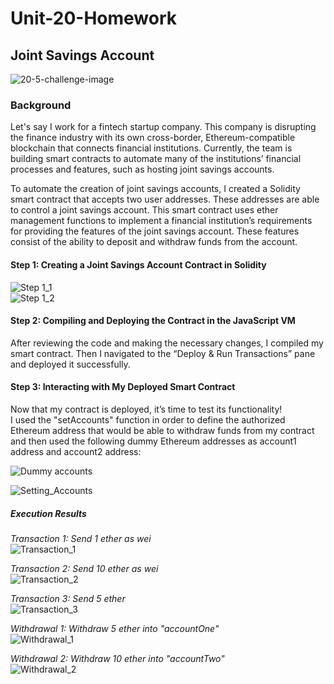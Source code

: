 # Unit-20-Homework
## Joint Savings Account
![20-5-challenge-image](https://user-images.githubusercontent.com/93611442/162860418-57def762-7359-4900-bd22-4a3a4ee2da9a.png)  
### Background
Let's say I work for a fintech startup company. This company is disrupting the finance industry with its own cross-border, Ethereum-compatible blockchain that connects financial institutions. Currently, the team is building smart contracts to automate many of the institutions’ financial processes and features, such as hosting joint savings accounts.

To automate the creation of joint savings accounts, I created a Solidity smart contract that accepts two user addresses. These addresses are able to control a joint savings account. This smart contract uses ether management functions to implement a financial institution’s requirements for providing the features of the joint savings account. These features consist of the ability to deposit and withdraw funds from the account.  

#### Step 1: Creating a Joint Savings Account Contract in Solidity  
![Step 1_1](https://user-images.githubusercontent.com/93611442/163310050-c9344cfb-c1b8-45ee-80c0-4181775083d1.jpg)  
![Step 1_2](https://user-images.githubusercontent.com/93611442/163310077-b8a6ff6d-d026-4e6e-9fbd-55818633f869.jpg)  

#### Step 2: Compiling and Deploying the Contract in the JavaScript VM  
After reviewing the code and making the necessary changes, I compiled my smart contract. Then I navigated to the “Deploy & Run Transactions” pane and deployed it successfully.  

#### Step 3: Interacting with My Deployed Smart Contract  
Now that my contract is deployed, it’s time to test its functionality!  
I used the "setAccounts" function in order to define the authorized Ethereum address that would be able to withdraw funds from my contract and then used the following dummy Ethereum addresses as account1 address and account2 address:  

![Dummy accounts](https://user-images.githubusercontent.com/93611442/163311389-b8602e59-5feb-479d-964a-41b6aa4377b8.jpg)  

![Setting_Accounts](https://user-images.githubusercontent.com/93611442/163312672-7749dd8c-6234-4f41-850b-2a8ffd762c21.jpg)


##### Execution Results  
*Transaction 1: Send 1 ether as wei*  
![Transaction_1](https://user-images.githubusercontent.com/93611442/163311588-bc5b4725-a23d-4781-bc36-1926c93e16b9.jpg)  

*Transaction 2: Send 10 ether as wei*  
![Transaction_2](https://user-images.githubusercontent.com/93611442/163311632-ef16fc9d-2dad-4ca1-9ca3-30761ad13de0.jpg)  

*Transaction 3: Send 5 ether*  
![Transaction_3](https://user-images.githubusercontent.com/93611442/163311700-06c6afd3-8710-47c8-9ac3-66bdb38e2276.jpg)  

*Withdrawal 1: Withdraw 5 ether into "accountOne"*  
![Withdrawal_1](https://user-images.githubusercontent.com/93611442/163311861-38da1c53-ed83-48fb-9b6a-c050cc4f3c47.jpg)  

*Withdrawal 2: Withdraw 10 ether into "accountTwo"*  
![Withdrawal_2](https://user-images.githubusercontent.com/93611442/163311929-caf6c579-ab19-4b3f-b776-fad292e85c11.jpg)





